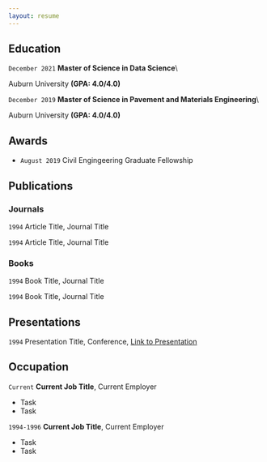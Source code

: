 ```yaml
---
layout: resume
---
```


## Education

`December 2021`
**Master of Science in Data Science**\

Auburn University **(GPA: 4.0/4.0)**

`December 2019`
**Master of Science in Pavement and Materials Engineering**\

Auburn University **(GPA: 4.0/4.0)**

## Awards

- `August 2019`
Civil Engingeering Graduate Fellowship 

## Publications

<!-- A list is also available [online](https://scholar.google.co.uk/citations?user=LTOTl0YAAAAJ) -->

### Journals

`1994`
Article Title, Journal Title

`1994`
Article Title, Journal Title

### Books

`1994`
Book Title, Journal Title

`1994`
Book Title, Journal Title


## Presentations

`1994`
Presentation Title, Conference, <a href="https://MyWebsite.tld/presentation1">Link to Presentation</a>


## Occupation

`Current`
__Current Job Title__, Current Employer 

- Task
- Task

`1994-1996`
__Current Job Title__, Current Employer 

- Task
- Task



<!-- ### Footer

Last updated: May 2013 -->


